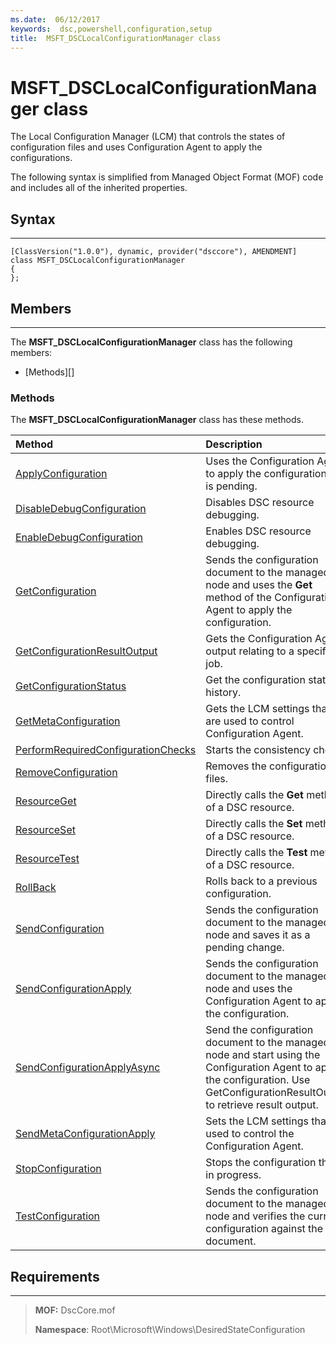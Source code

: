 ```yaml
---
ms.date:  06/12/2017
keywords:  dsc,powershell,configuration,setup
title:  MSFT_DSCLocalConfigurationManager class
---
```


# MSFT_DSCLocalConfigurationManager class

The Local Configuration Manager (LCM) that controls the states of configuration files and uses Configuration Agent to apply the configurations.

The following syntax is simplified from Managed Object Format (MOF) code and includes all of the inherited properties.

## Syntax
------

``` syntax
[ClassVersion("1.0.0"), dynamic, provider("dsccore"), AMENDMENT]
class MSFT_DSCLocalConfigurationManager
{
};
```

## Members
-------

The **MSFT_DSCLocalConfigurationManager** class has the following members:

-   [Methods][]

### Methods

The **MSFT_DSCLocalConfigurationManager** class has these methods.

|Method |Description |
|:--- |:---|
| [ApplyConfiguration](msft-dsclocalconfigurationmanager-applyconfiguration.md)| Uses the Configuration Agent to apply the configuration that is pending.|
| [DisableDebugConfiguration](msft-dsclocalconfigurationmanager-disabledebugconfiguration.md)| Disables DSC resource debugging.|
| [EnableDebugConfiguration](msft-dsclocalconfigurationmanager-enabledebugconfiguration.md)| Enables DSC resource debugging.|
| [GetConfiguration](msft-dsclocalconfigurationmanager-getconfiguration.md)| Sends the configuration document to the managed node and uses the **Get** method of the Configuration Agent to apply the configuration.|
| [GetConfigurationResultOutput](msft-dsclocalconfigurationmanager-getconfigurationresultoutput.md)| Gets the Configuration Agent output relating to a specific job.|
| [GetConfigurationStatus](msft-dsclocalconfigurationmanager-getconfigurationstatus.md)| Get the configuration status history.|
| [GetMetaConfiguration](msft-dsclocalconfigurationmanager-getmetaconfiguration.md)| Gets the LCM settings that are used to control Configuration Agent.|
| [PerformRequiredConfigurationChecks](msft-dsclocalconfigurationmanager-performrequiredconfigurationchecks.md)| Starts the consistency check.|
| [RemoveConfiguration](msft-dsclocalconfigurationmanager-removeconfiguration.md)| Removes the configuration files.|
| [ResourceGet](msft-dsclocalconfigurationmanager-resourceget.md)| Directly calls the **Get** method of a DSC resource.|
| [ResourceSet](msft-dsclocalconfigurationmanager-resourceset.md)| Directly calls the **Set** method of a DSC resource.|
| [ResourceTest](msft-dsclocalconfigurationmanager-resourcetest.md)| Directly calls the **Test** method of a DSC resource.|
| [RollBack](msft-dsclocalconfigurationmanager-rollback.md)| Rolls back to a previous configuration.|
| [SendConfiguration](msft-dsclocalconfigurationmanager-sendconfiguration.md)| Sends the configuration document to the managed node and saves it as a pending change.|
| [SendConfigurationApply](msft-dsclocalconfigurationmanager-sendconfigurationapply.md)| Sends the configuration document to the managed node and uses the Configuration Agent to apply the configuration.|
| [SendConfigurationApplyAsync](msft-dsclocalconfigurationmanager-sendconfigurationapplyasync.md)| Send the configuration document to the managed node and start using the Configuration Agent to apply the configuration. Use GetConfigurationResultOutput to retrieve result output.|
| [SendMetaConfigurationApply](msft-dsclocalconfigurationmanager-sendmetaconfigurationapply.md)| Sets the LCM settings that are used to control the Configuration Agent.|
| [StopConfiguration](msft-dsclocalconfigurationmanager-stopconfiguration.md)| Stops the configuration that is in progress.|
| [TestConfiguration](msft-dsclocalconfigurationmanager-testconfiguration.md)| Sends the configuration document to the managed node and verifies the current configuration against the document.|





## Requirements
------------
> **MOF:** DscCore.mof
> 
> **Namespace**: Root\Microsoft\Windows\DesiredStateConfiguration